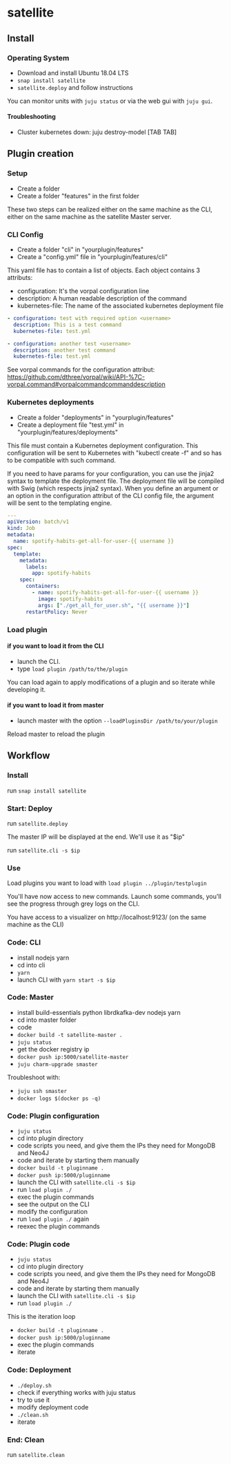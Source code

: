 # satellite

## Install

### Operating System

- Download and install Ubuntu 18.04 LTS
- `snap install satellite`
- `satellite.deploy` and follow instructions

You can monitor units with `juju status` or via the web gui with `juju gui`.

#### Troubleshooting

- Cluster kubernetes down: juju destroy-model [TAB TAB]

## Plugin creation

### Setup

- Create a folder
- Create a folder "features" in the first folder

These two steps can be realized either on the same machine as the CLI, either
on the same machine as the satellite Master server.

### CLI Config

- Create a folder "cli" in "yourplugin/features"
- Create a "config.yml" file in "yourplugin/features/cli"

This yaml file has to contain a list of objects. Each object contains 3 attributs:

- configuration: It's the vorpal configuration line
- description: A human readable description of the command
- kubernetes-file: The name of the associated kubernetes deployment file

```yaml
- configuration: test with required option <username>
  description: This is a test command
  kubernetes-file: test.yml

- configuration: another test <username>
  description: another test command
  kubernetes-file: test.yml
```

See vorpal commands for the configuration attribut: https://github.com/dthree/vorpal/wiki/API-%7C-vorpal.command#vorpalcommandcommanddescription

### Kubernetes deployments

- Create a folder "deployments" in "yourplugin/features"
- Create a deployment file "test.yml" in "yourplugin/features/deployments"

This file must contain a Kubernetes deployment configuration. This configuration will be sent to
Kubernetes with "kubectl create -f" and so has to be compatible with such command.

If you need to have params for your configuration, you can use the jinja2 syntax to template the
deployment file. The deployment file will be compiled with Swig (which respects jinja2 syntax).
When you define an argument or an option in the configuration attribut of the CLI config file,
the argument will be sent to the templating engine.

```yaml
---
apiVersion: batch/v1
kind: Job
metadata:
  name: spotify-habits-get-all-for-user-{{ username }}
spec:
  template:
    metadata:
      labels:
        app: spotify-habits
    spec:
      containers:
        - name: spotify-habits-get-all-for-user-{{ username }}
          image: spotify-habits
          args: ["./get_all_for_user.sh", "{{ username }}"]
      restartPolicy: Never
```

### Load plugin

#### if you want to load it from the CLI

- launch the CLI.
- type `load plugin /path/to/the/plugin`

You can load again to apply modifications of a plugin and so iterate while developing it.

#### if you want to load it from master

- launch master with the option `--loadPluginsDir /path/to/your/plugin`

Reload master to reload the plugin

## Workflow

### Install

run `snap install satellite`

### Start: Deploy

run `satellite.deploy`

The master IP will be displayed at the end.
We'll use it as "$ip"

run `satellite.cli -s $ip`

### Use

Load plugins you want to load with `load plugin ../plugin/testplugin`

You'll have now access to new commands.
Launch some commands, you'll see the progress through grey logs on the CLI.

You have access to a visualizer on http://localhost:9123/ (on the same machine as the CLI)

### Code: CLI

- install nodejs yarn
- cd into cli
- `yarn`
- launch CLI with `yarn start -s $ip`

### Code: Master

- install build-essentials python librdkafka-dev nodejs yarn
- cd into master folder
- code
- `docker build -t satellite-master .`
- `juju status`
- get the docker registry ip
- `docker push ip:5000/satellite-master`
- `juju charm-upgrade smaster`

Troubleshoot with:

- `juju ssh smaster`
- `docker logs $(docker ps -q)`

### Code: Plugin configuration

- `juju status`
- cd into plugin directory
- code scripts you need, and give them the IPs they need for MongoDB and Neo4J
- code and iterate by starting them manually
- `docker build -t pluginname .`
- `docker push ip:5000/pluginname`
- launch the CLI with `satellite.cli -s $ip`
- run `load plugin ./`
- exec the plugin commands
- see the output on the CLI
- modify the configuration
- run `load plugin ./` again
- reexec the plugin commands

### Code: Plugin code

- `juju status`
- cd into plugin directory
- code scripts you need, and give them the IPs they need for MongoDB and Neo4J
- code and iterate by starting them manually
- launch the CLI with `satellite.cli -s $ip`
- run `load plugin ./`

This is the iteration loop

- `docker build -t pluginname .`
- `docker push ip:5000/pluginname`
- exec the plugin commands
- iterate

### Code: Deployment

- `./deploy.sh`
- check if everything works with juju status
- try to use it
- modify deployment code
- `./clean.sh`
- iterate

### End: Clean

run `satellite.clean`

